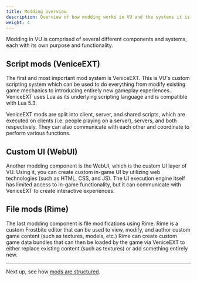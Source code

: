```yaml
---
title: Modding overview
description: Overview of how modding works in VU and the systems it is comprised of.
weight: 4
---
```


Modding in VU is comprised of several different components and systems, each with its own purpose and functionality.

## Script mods (VeniceEXT)

The first and most important mod system is VeniceEXT. This is VU's custom scripting system which can be used to do everything from modify existing game mechanics to introducing entirely new gameplay experiences. VeniceEXT uses Lua as its underlying scripting language and is compatible with Lua 5.3. 

VeniceEXT mods are split into client, server, and shared scripts, which are executed on clients (i.e. people playing on a server), servers, and both respectively. They can also communicate with each other and coordinate to perform various functions.

## Custom UI (WebUI)

Another modding component is the WebUI, which is the custom UI layer of VU. Using it, you can create custom in-game UI by utilizing web technologies (such as HTML, CSS, and JS). The UI execution engine itself has limited access to in-game functionality, but it can communicate with VeniceEXT to create interactive experiences.

## File mods (Rime)

The last modding component is file modifications using Rime. Rime is a custom Frostbite editor that can be used to view, modify, and author custom game content (such as textures, models, etc.) Rime can create custom game data bundles that can then be loaded by the game via VeniceEXT to either replace existing content (such as textures) or add something entirely new. 

---

Next up, see how [mods are structured](/modding/structure).